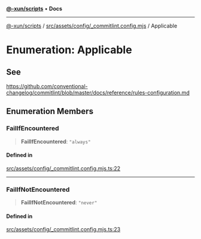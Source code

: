 [**@-xun/scripts**](../../../../../README.md) • **Docs**

***

[@-xun/scripts](../../../../../README.md) / [src/assets/config/\_commitlint.config.mjs](../README.md) / Applicable

# Enumeration: Applicable

## See

https://github.com/conventional-changelog/commitlint/blob/master/docs/reference/rules-configuration.md

## Enumeration Members

### FailIfEncountered

> **FailIfEncountered**: `"always"`

#### Defined in

[src/assets/config/\_commitlint.config.mjs.ts:22](https://github.com/Xunnamius/xscripts/blob/b9218ee5f94be5da6a48d961950ed32307ad7f96/src/assets/config/_commitlint.config.mjs.ts#L22)

***

### FailIfNotEncountered

> **FailIfNotEncountered**: `"never"`

#### Defined in

[src/assets/config/\_commitlint.config.mjs.ts:23](https://github.com/Xunnamius/xscripts/blob/b9218ee5f94be5da6a48d961950ed32307ad7f96/src/assets/config/_commitlint.config.mjs.ts#L23)
